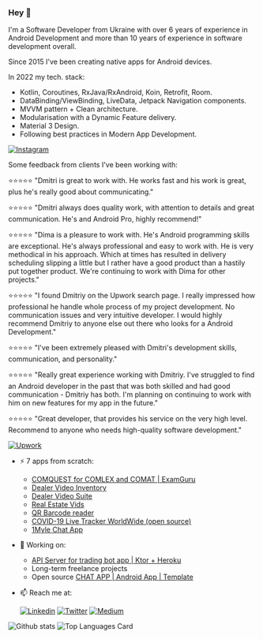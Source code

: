 ### Hey 👋
  
I'm a Software Developer from Ukraine with over 6 years of experience in Android Development and more than 10 years of experience in software development overall.

Since 2015 I've been creating native apps for Android devices.

In 2022 my tech. stack: 

* Kotlin, Coroutines, RxJava/RxAndroid, Koin, Retrofit, Room.
* DataBinding/ViewBinding, LiveData, Jetpack Navigation components.
* MVVM pattern + Clean architecture.
* Modularisation with a Dynamic Feature delivery.
* Material 3 Design.
* Following best practices in Modern App Development.


[![Instagram](https://img.shields.io/badge/-instagram-E4405F?logo=instagram&message=sharing+my+insights+to&label=sharing+useful+insights+to&style=for-the-badge&logoColor=white)](https://www.instagram.com/mobiledevpro/)
  

Some feedback from clients I've been working with:

⭐️⭐️⭐️⭐️⭐️ "Dmitri is great to work with. He works fast and his work is great, plus he's really good about communicating."

⭐️⭐️⭐️⭐️⭐️ "Dmitri always does quality work, with attention to details and great communication. He's and Android Pro, highly recommend!"

⭐️⭐️⭐️⭐️⭐️ "Dima is a pleasure to work with. He's Android programming skills are exceptional. He's always professional and easy to work with. He is very methodical in his approach. Which at times has resulted in delivery scheduling slipping a little but I rather have a good product than a hastily put together product. We're continuing to work with Dima for other projects."

⭐️⭐️⭐️⭐️⭐️ "I found Dmitriy on the Upwork search page. I really impressed how professional he handle whole process of my project development. No communication issues and very intuitive developer. I would highly recommend Dmitriy to anyone else out there who looks for a Android Development."

⭐️⭐️⭐️⭐️⭐️ "I've been extremely pleased with Dmitri's development skills, communication, and personality."

⭐️⭐️⭐️⭐️⭐️ "Really great experience working with Dmitriy. I've struggled to find an Android developer in the past that was both skilled and had good communication - Dmitriy has both. I'm planning on continuing to work with him on new features for my app in the future."

⭐️⭐️⭐️⭐️⭐️ "Great developer, that provides his service on the very high level. Recommend to anyone who needs high-quality​ software development."
 
[![Upwork](https://img.shields.io/badge/-upwork-brightgreen?logo=upwork&message=Upwork&label=Work+with+me+on&style=for-the-badge)](https://www.upwork.com/freelancers/~01fb21586ed544f07b)

- ⚡ 7 apps from scratch:
    - [COMQUEST for COMLEX and COMAT | ExamGuru](https://play.google.com/store/apps/details?id=exam.comquest.test) 
    - [Dealer Video Inventory](https://play.google.com/store/apps/details?id=com.lesa.videoinventory.stream.new)
    - [Dealer Video Suite](https://play.google.com/store/apps/details?id=com.lesa.dealervideosuite)
    - [Real Estate Vids](https://play.google.com/store/apps/details?id=com.lesa.realestate)
    - [QR Barcode reader](https://play.google.com/store/apps/details?id=com.mobiledevpro.barcodescanner)
    - [COVID-19 Live Tracker WorldWide (open source)](https://github.com/dmitriy-chernysh/covid-19-tracker-android)
    - [1Myle Chat App](https://www.instagram.com/p/Bi42AwDBWUx/)

- 🔭 Working on:
    - [API Server for trading bot app | Ktor + Heroku](https://github.com/mobiledevpro/Stock-Price-Alerter-Server)
    - Long-term freelance projects
    - Open source [CHAT APP | Android App | Template](https://github.com/mobiledevpro/Android-Kotlin-MVVM-Template)
    <!-- - A new one pet project - app to create mockups by adding a device frame to videos ([mockup example](https://www.instagram.com/p/CHsfEEXAV5J/)) -->
    <!-- Growing my [Instagram account](https://www.instagram.com/mobiledevpro/) about AndroidDev. -->
   
    
- 📫 Reach me at:  
   
  <!--[![Web Page](https://img.shields.io/badge/-4285F4?&style=for-the-badge&label=www.mobile-dev.pro&logo=googlechrome&logoColor=white)](https://www.mobile-dev.pro/)-->
     [![Linkedin](https://img.shields.io/badge/-linkedin-0A66C2?logo=linkedin&style=for-the-badge&logoColor=white)](https://www.linkedin.com/in/dmitriychernysh/)
     [![Twitter](https://img.shields.io/badge/-twitter-1DA1F2?logo=twitter&style=for-the-badge&message=twitter&logoColor=white)](https://twitter.com/mobiledev_pro)
     [![Medium](https://img.shields.io/badge/-medium-212121?logo=medium&style=for-the-badge&logoColor=white)](https://medium.com/@mobiledevpro)
 
 
 
   
![Github stats](https://github-readme-stats.vercel.app/api?username=dmitriy-chernysh&theme=dracula&show_icons=true&count_private=true) 
![Top Languages Card](https://github-readme-stats.vercel.app/api/top-langs/?username=dmitriy-chernysh&hide=HTML,JavaScript,CSS,Shell&layout=compact&&theme=dracula)

<!--
**dmitriy-chernysh/dmitriy-chernysh** is a ✨ _special_ ✨ repository because its `README.md` (this file) appears on your GitHub profile.

Here are some ideas to get you started:

- 🔭 I’m currently working on ...
- 🌱 I’m currently learning ...
- 👯 I’m looking to collaborate on ...
- 🤔 I’m looking for help with ...
- 💬 Ask me about ...
- 📫 How to reach me: ...
- 😄 Pronouns: ...
- ⚡ Fun fact: ...
-->

